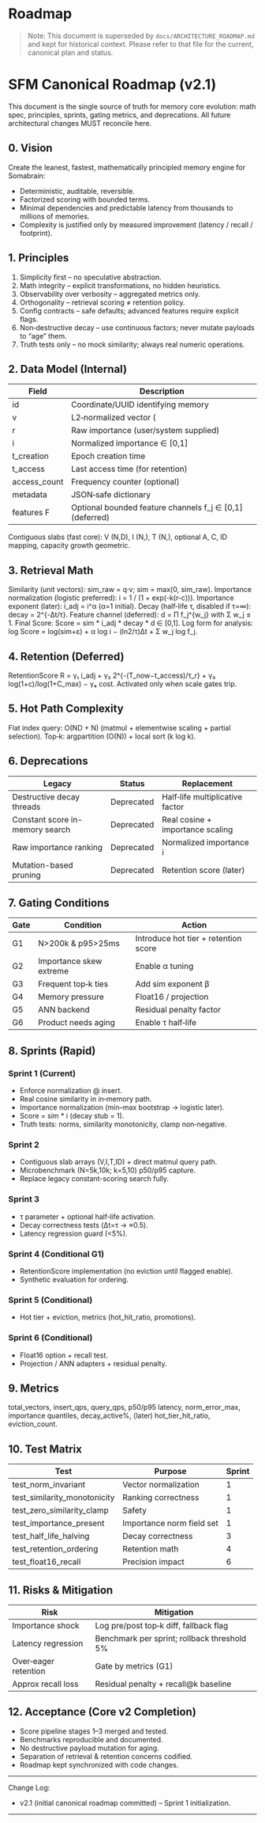 # Roadmap

> Note: This document is superseded by `docs/ARCHITECTURE_ROADMAP.md` and kept for historical context. Please refer to that file for the current, canonical plan and status.
<!-- Canonical Roadmap for SomaFractalMemory (SFM) v2.1 -->

# SFM Canonical Roadmap (v2.1)

This document is the single source of truth for memory core evolution: math spec, principles, sprints, gating metrics, and deprecations. All future architectural changes MUST reconcile here.

## 0. Vision
Create the leanest, fastest, mathematically principled memory engine for Somabrain:
* Deterministic, auditable, reversible.
* Factorized scoring with bounded terms.
* Minimal dependencies and predictable latency from thousands to millions of memories.
* Complexity is justified only by measured improvement (latency / recall / footprint).

## 1. Principles
1. Simplicity first – no speculative abstraction.
2. Math integrity – explicit transformations, no hidden heuristics.
3. Observability over verbosity – aggregated metrics only.
4. Orthogonality – retrieval scoring ≠ retention policy.
5. Config contracts – safe defaults; advanced features require explicit flags.
6. Non‑destructive decay – use continuous factors; never mutate payloads to “age” them.
7. Truth tests only – no mock similarity; always real numeric operations.

## 2. Data Model (Internal)
| Field | Description |
|-------|-------------|
| id | Coordinate/UUID identifying memory |
| v | L2‑normalized vector (||v||₂ = 1) float32 |
| r | Raw importance (user/system supplied) |
| i | Normalized importance ∈ [0,1] |
| t_creation | Epoch creation time |
| t_access | Last access time (for retention) |
| access_count | Frequency counter (optional) |
| metadata | JSON‑safe dictionary |
| features F | Optional bounded feature channels f_j ∈ [0,1] (deferred) |

Contiguous slabs (fast core): V (N,D), I (N,), T (N,), optional A, C, ID mapping, capacity growth geometric.

## 3. Retrieval Math
Similarity (unit vectors): sim_raw = q·v; sim = max(0, sim_raw).
Importance normalization (logistic preferred): i = 1 / (1 + exp(-k(r-c))).
Importance exponent (later): i_adj = i^α (α=1 initial).
Decay (half‑life τ, disabled if τ=∞): decay = 2^{-Δt/τ}.
Feature channel (deferred): d = Π f_j^{w_j} with Σ w_j ≤ 1.
Final Score: Score = sim * i_adj * decay * d ∈ [0,1].
Log form for analysis: log Score = log(sim+ε) + α log i − (ln2/τ)Δt + Σ w_j log f_j.

## 4. Retention (Deferred)
RetentionScore R = γ₁ i_adj + γ₂ 2^{-(T_now−t_access)/τ_r} + γ₃ log(1+c)/log(1+C_max) − γ₄ cost.
Activated only when scale gates trip.

## 5. Hot Path Complexity
Flat index query: O(ND + N) (matmul + elementwise scaling + partial selection).
Top‑k: argpartition (O(N)) + local sort (k log k).

## 6. Deprecations
| Legacy | Status | Replacement |
|--------|--------|-------------|
| Destructive decay threads | Deprecated | Half‑life multiplicative factor |
| Constant score in-memory search | Deprecated | Real cosine + importance scaling |
| Raw importance ranking | Deprecated | Normalized importance i |
| Mutation-based pruning | Deprecated | Retention score (later) |

## 7. Gating Conditions
| Gate | Condition | Action |
|------|-----------|--------|
| G1 | N>200k & p95>25ms | Introduce hot tier + retention score |
| G2 | Importance skew extreme | Enable α tuning |
| G3 | Frequent top‑k ties | Add sim exponent β |
| G4 | Memory pressure | Float16 / projection |
| G5 | ANN backend | Residual penalty factor |
| G6 | Product needs aging | Enable τ half‑life |

## 8. Sprints (Rapid)
### Sprint 1 (Current)
* Enforce normalization @ insert.
* Real cosine similarity in in‑memory path.
* Importance normalization (min–max bootstrap → logistic later).
* Score = sim * i (decay stub = 1).
* Truth tests: norms, similarity monotonicity, clamp non‑negative.

### Sprint 2
* Contiguous slab arrays (V,I,T,ID) + direct matmul query path.
* Microbenchmark (N=5k,10k; k=5,10) p50/p95 capture.
* Replace legacy constant-scoring search fully.

### Sprint 3
* τ parameter + optional half‑life activation.
* Decay correctness tests (Δt=τ → ≈0.5).
* Latency regression guard (<5%).

### Sprint 4 (Conditional G1)
* RetentionScore implementation (no eviction until flagged enable).
* Synthetic evaluation for ordering.

### Sprint 5 (Conditional)
* Hot tier + eviction, metrics (hot_hit_ratio, promotions).

### Sprint 6 (Conditional)
* Float16 option + recall test.
* Projection / ANN adapters + residual penalty.

## 9. Metrics
total_vectors, insert_qps, query_qps, p50/p95 latency, norm_error_max, importance quantiles, decay_active%, (later) hot_tier_hit_ratio, eviction_count.

## 10. Test Matrix
| Test | Purpose | Sprint |
|------|---------|--------|
| test_norm_invariant | Vector normalization | 1 |
| test_similarity_monotonicity | Ranking correctness | 1 |
| test_zero_similarity_clamp | Safety | 1 |
| test_importance_present | Importance norm field set | 1 |
| test_half_life_halving | Decay correctness | 3 |
| test_retention_ordering | Retention math | 4 |
| test_float16_recall | Precision impact | 6 |

## 11. Risks & Mitigation
| Risk | Mitigation |
|------|------------|
| Importance shock | Log pre/post top‑k diff, fallback flag |
| Latency regression | Benchmark per sprint; rollback threshold 5% |
| Over‑eager retention | Gate by metrics (G1) |
| Approx recall loss | Residual penalty + recall@k baseline |

## 12. Acceptance (Core v2 Completion)
* Score pipeline stages 1–3 merged and tested.
* Benchmarks reproducible and documented.
* No destructive payload mutation for aging.
* Separation of retrieval & retention concerns codified.
* Roadmap kept synchronized with code changes.

---
Change Log:
* v2.1 (initial canonical roadmap committed) – Sprint 1 initialization.

---
